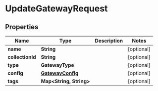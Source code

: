 

# UpdateGatewayRequest


## Properties

| Name | Type | Description | Notes |
|------------ | ------------- | ------------- | -------------|
|**name** | **String** |  |  [optional] |
|**collectionId** | **String** |  |  [optional] |
|**type** | **GatewayType** |  |  [optional] |
|**config** | [**GatewayConfig**](GatewayConfig.md) |  |  [optional] |
|**tags** | **Map&lt;String, String&gt;** |  |  [optional] |



